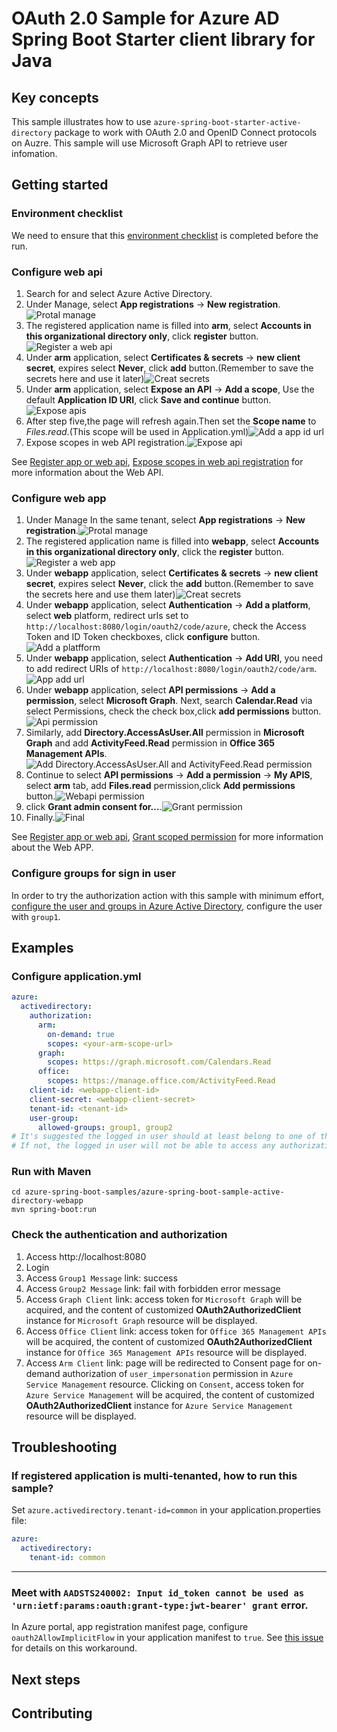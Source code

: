 # OAuth 2.0 Sample for Azure AD Spring Boot Starter client library for Java

## Key concepts
This sample illustrates how to use `azure-spring-boot-starter-active-directory` package to work with OAuth 2.0 and OpenID Connect protocols on Auzre. This sample will use Microsoft Graph API to retrieve user infomation.

## Getting started
### Environment checklist
We need to ensure that this [environment checklist][ready-to-run-checklist] is completed before the run.

### Configure web api
1. Search for and select Azure Active Directory.
2. Under Manage, select **App registrations** -> **New registration**.![Protal manage](docs/image-protal-manage.png "Protal manage")
3. The registered application name is filled into **arm**, select **Accounts in this organizational directory only**, click **register** button.![Register a web api](docs/image-register-a-web-api.png "Register a web api")
4. Under **arm** application, select **Certificates & secrets** -> **new client secret**, expires select **Never**, click **add** button.(Remember to save the secrets here and use it later)![Creat secrets](docs/image-creat-secrets-api.png "Creat secrets")
5. Under **arm** application, select **Expose an API** -> **Add a scope**, Use the default **Application ID URI**, click **Save and continue** button.![Expose apis](docs/image-set-app-id-url.png "Expose apis")
6. After step five,the page will refresh again.Then set the **Scope name** to *Files.read*.(This scope will be used in Application.yml)![Add a app id url](docs/image-add-a-scope.png "Add a app id url")
7. Expose scopes in web API registration.![Expose api](docs/image-expose-api.png "Expose api")

See [Register app or web api], [Expose scopes in web api registration] for more information about the Web API.

### Configure web app
1. Under Manage In the same tenant, select **App registrations** -> **New registration**.![Protal manage](docs/image-protal-manage.png "Protal manage")
2. The registered application name is filled into **webapp**, select **Accounts in this organizational directory only**, click the **register** button.![Register a web app](docs/image-register-a-web-app.png "Register a web app")
3. Under **webapp** application, select **Certificates & secrets** -> **new client secret**, expires select **Never**, click the **add** button.(Remember to save the secrets here and use them later)![Creat secrets](docs/image-creat-secrets-app.png "Creat secrets")
4. Under **webapp** application, select **Authentication** -> **Add a platform**, select **web** platform, redirect urls set to `http://localhost:8080/login/oauth2/code/azure`, check the Access Token and ID Token checkboxes, click **configure** button.![Add a platfform](docs/image-add-a-platfform.png "Add a platfform")
5. Under **webapp** application, select **Authentication** -> **Add URI**, you need to add redirect URIs of `http://localhost:8080/login/oauth2/code/arm`. ![App add url](docs/image-app-add-url.png "App add url")
6. Under **webapp** application, select **API permissions** -> **Add a permission**, select **Microsoft Graph**. Next, search **Calendar.Read** via select Permissions, check the check box,click **add permissions** button.![Api permission](docs/image-api-permissions.png "Api permission")
7. Similarly, add **Directory.AccessAsUser.All** permission in **Microsoft Graph** and add **ActivityFeed.Read** permission in **Office 365 Management APIs**.![Add Directory.AccessAsUser.All and ActivityFeed.Read permission](docs/image-add-accessuser-and-activityfeed-permission.png "Add Directory.AccessAsUser.All and ActivityFeed.Read permission")
8. Continue to select **API permissions** -> **Add a permission** -> **My APIS**, select **arm** tab, add **Files.read** permission,click **Add permissions** button.![Webapi permission](docs/image-webapi-permission.png "Webapi permission")
9. click **Grant admin consent for...**.![Grant permission](docs/image-granted-permission.png "Grant permission")
10. Finally.![Final](docs/image-final.png "Final")

See [Register app or web api], [Grant scoped permission] for more information about the Web APP.

### Configure groups for sign in user
In order to try the authorization action with this sample with minimum effort, [configure the user and groups in Azure Active Directory], configure the user with `group1`.

## Examples
### Configure application.yml
```yaml
azure:
  activedirectory:
    authorization:
      arm:
        on-demand: true
        scopes: <your-arm-scope-url>
      graph:
        scopes: https://graph.microsoft.com/Calendars.Read
      office:
        scopes: https://manage.office.com/ActivityFeed.Read
    client-id: <webapp-client-id>
    client-secret: <webapp-client-secret>
    tenant-id: <tenant-id>
    user-group:
      allowed-groups: group1, group2
# It's suggested the logged in user should at least belong to one of the above groups
# If not, the logged in user will not be able to access any authorization controller rest APIs
```

### Run with Maven
```shell
cd azure-spring-boot-samples/azure-spring-boot-sample-active-directory-webapp
mvn spring-boot:run
```

### Check the authentication and authorization
1. Access http://localhost:8080
2. Login
3. Access `Group1 Message` link: success
4. Access `Group2 Message` link: fail with forbidden error message
5. Access `Graph Client` link: access token for `Microsoft Graph` will be acquired, and the content of customized **OAuth2AuthorizedClient** instance for `Microsoft Graph` resource will be displayed.
6. Access `Office Client` link: access token for `Office 365 Management APIs` will be acquired, the content of customized **OAuth2AuthorizedClient** instance for `Office 365 Management APIs` resource will be displayed.
7. Access `Arm Client` link: page will be redirected to Consent page for on-demand authorization of `user_impersonation` permission in `Azure Service Management` resource. Clicking on `Consent`, access token for `Azure Service Management` will be acquired, the content of customized **OAuth2AuthorizedClient** instance for `Azure Service Management` resource will be displayed.

## Troubleshooting
### If registered application is multi-tenanted, how to run this sample?
Set `azure.activedirectory.tenant-id=common` in your application.properties file:
```yaml
azure:
  activedirectory:
    tenant-id: common
```
---
### Meet with `AADSTS240002: Input id_token cannot be used as 'urn:ietf:params:oauth:grant-type:jwt-bearer' grant` error.
In Azure portal, app registration manifest page, configure `oauth2AllowImplicitFlow` in your application manifest to `true`. See [this issue] for details on this workaround.

## Next steps
## Contributing
<!-- LINKS -->
[ready-to-run-checklist]: https://github.com/Azure/azure-sdk-for-java/blob/master/sdk/spring/azure-spring-boot-samples/README.md#ready-to-run-checklist
[Register app or web API]: https://docs.microsoft.com/azure/active-directory/develop/quickstart-register-app
[Expose scopes in web API registration]: https://docs.microsoft.com/azure/active-directory/develop/quickstart-configure-app-expose-web-apis
[Grant scoped permission]: https://docs.microsoft.com/azure/active-directory/develop/quickstart-configure-app-access-web-apis
[configure the user and groups in Azure Active Directory]: https://docs.microsoft.com/azure/active-directory/active-directory-groups-create-azure-portal
[this issue]: https://github.com/MicrosoftDocs/azure-docs/issues/8121#issuecomment-387090099